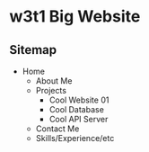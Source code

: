 # w3t1 Big Website

## Sitemap

- Home
  - About Me
  - Projects
    - Cool Website 01
    - Cool Database
    - Cool API Server
  - Contact Me
  - Skills/Experience/etc

